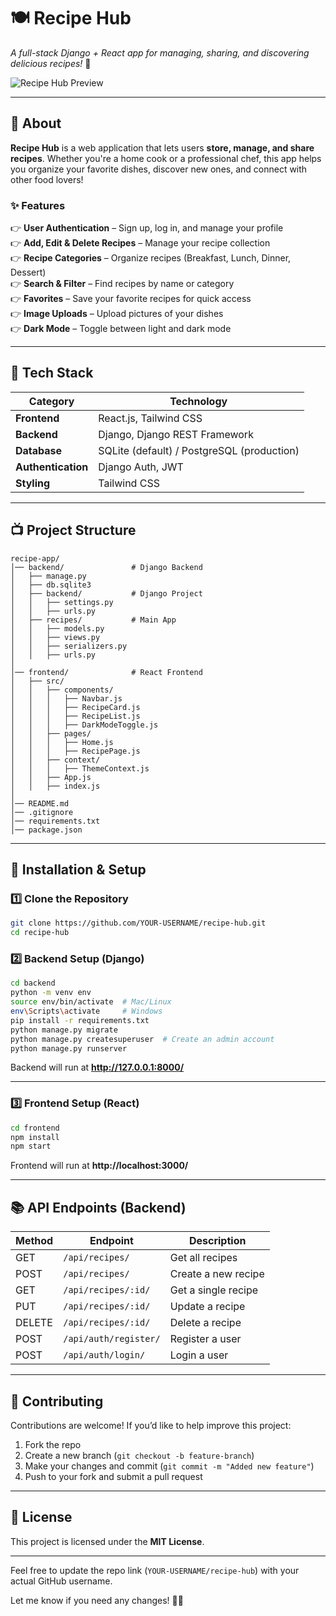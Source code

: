 # 🍽 Recipe Hub  
*A full-stack Django + React app for managing, sharing, and discovering delicious recipes!* 🚀  

![Recipe Hub Preview](https://via.placeholder.com/800x400) <!-- Replace with an actual screenshot -->

---

## 📌 About  
**Recipe Hub** is a web application that lets users **store, manage, and share recipes**. Whether you're a home cook or a professional chef, this app helps you organize your favorite dishes, discover new ones, and connect with other food lovers!  

### ✨ Features  
👉 **User Authentication** – Sign up, log in, and manage your profile  
👉 **Add, Edit & Delete Recipes** – Manage your recipe collection  
👉 **Recipe Categories** – Organize recipes (Breakfast, Lunch, Dinner, Dessert)  
👉 **Search & Filter** – Find recipes by name or category  
👉 **Favorites** – Save your favorite recipes for quick access  
👉 **Image Uploads** – Upload pictures of your dishes  
👉 **Dark Mode** – Toggle between light and dark mode  

---

## 🚀 Tech Stack  
| **Category**  | **Technology**  |
|--------------|----------------|
| **Frontend** | React.js, Tailwind CSS |
| **Backend**  | Django, Django REST Framework |
| **Database** | SQLite (default) / PostgreSQL (production) |
| **Authentication** | Django Auth, JWT |
| **Styling**  | Tailwind CSS |

---

## 📺 Project Structure
```
recipe-app/
│── backend/               # Django Backend
│   ├── manage.py
│   ├── db.sqlite3
│   ├── backend/           # Django Project
│   │   ├── settings.py
│   │   ├── urls.py
│   ├── recipes/           # Main App
│   │   ├── models.py
│   │   ├── views.py
│   │   ├── serializers.py
│   │   ├── urls.py
│
│── frontend/              # React Frontend
│   ├── src/
│   │   ├── components/
│   │   │   ├── Navbar.js
│   │   │   ├── RecipeCard.js
│   │   │   ├── RecipeList.js
│   │   │   ├── DarkModeToggle.js
│   │   ├── pages/
│   │   │   ├── Home.js
│   │   │   ├── RecipePage.js
│   │   ├── context/
│   │   │   ├── ThemeContext.js
│   │   ├── App.js
│   │   ├── index.js
│
│── README.md
│── .gitignore
│── requirements.txt
│── package.json
```

---

## 🔧 Installation & Setup  

### 1️⃣ Clone the Repository  
```bash
git clone https://github.com/YOUR-USERNAME/recipe-hub.git
cd recipe-hub
```

### 2️⃣ Backend Setup (Django)  
```bash
cd backend
python -m venv env
source env/bin/activate  # Mac/Linux
env\Scripts\activate     # Windows
pip install -r requirements.txt
python manage.py migrate
python manage.py createsuperuser  # Create an admin account
python manage.py runserver
```
Backend will run at **http://127.0.0.1:8000/**  

---

### 3️⃣ Frontend Setup (React)
```bash
cd frontend
npm install
npm start
```
Frontend will run at **http://localhost:3000/**  

---

## 📚 API Endpoints (Backend)
| Method | Endpoint                 | Description           |
|--------|--------------------------|-----------------------|
| GET    | `/api/recipes/`          | Get all recipes      |
| POST   | `/api/recipes/`          | Create a new recipe  |
| GET    | `/api/recipes/:id/`      | Get a single recipe  |
| PUT    | `/api/recipes/:id/`      | Update a recipe      |
| DELETE | `/api/recipes/:id/`      | Delete a recipe      |
| POST   | `/api/auth/register/`    | Register a user      |
| POST   | `/api/auth/login/`       | Login a user         |

---

## 🌟 Contributing
Contributions are welcome! If you’d like to help improve this project:  
1. Fork the repo  
2. Create a new branch (`git checkout -b feature-branch`)  
3. Make your changes and commit (`git commit -m "Added new feature"`)  
4. Push to your fork and submit a pull request  

---

## 📝 License
This project is licensed under the **MIT License**.  

---

Feel free to update the repo link (`YOUR-USERNAME/recipe-hub`) with your actual GitHub username.  

Let me know if you need any changes! 🚀😊  
